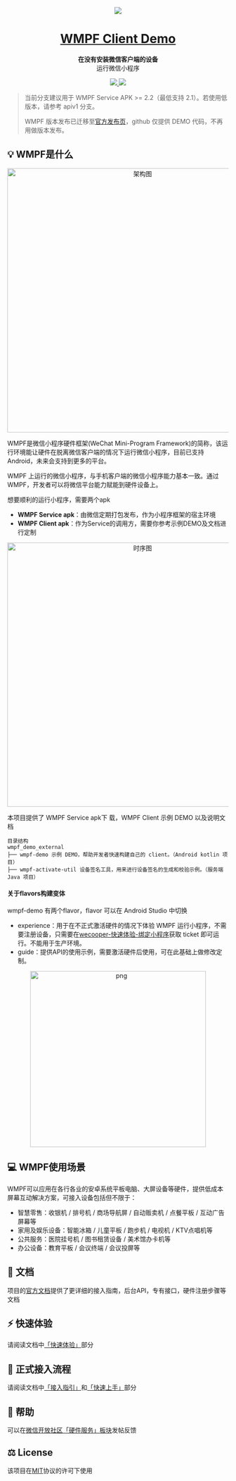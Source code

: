 <p align="center">
<a href="https://developers.weixin.qq.com/doc/oplatform/Miniprogram_Frame/">
    <img src="https://github.com/wmpf/wmpf_demo_external/blob/master/assets/logo.png" />
</a>
</p>

<h1 align="center">
  <a href="https://github.com/wmpf/wmpf_demo_external/">
   WMPF Client Demo
  </a>
</h1>

<p align="center">
  <strong>在没有安装微信客户端的设备</strong><br>
运行微信小程序
</p>

<p align="center">
	
<a href="https://img.shields.io/badge/license-MIT-blue.svg">
    <img src="https://img.shields.io/badge/license-MIT-blue.svg" />
</a>

<a href="https://github.com/wmpf/wmpf_demo_external/releases">
    <img src="https://img.shields.io/github/v/release/wmpf/wmpf_demo_external.svg" />
</a>
</p>

> 当前分支建议用于 WMPF Service APK >= 2.2（最低支持 2.1）。若使用低版本，请参考 apiv1 分支。
>
> WMPF 版本发布已迁移至[官方发布页](https://developers.weixin.qq.com/doc/oplatform/Miniprogram_Frame/download.html)，github 仅提供 DEMO 代码，不再用做版本发布。

## 💡 WMPF是什么


<p align="center" >
<img  width = "600" src="https://github.com/wmpf/wmpf_demo_external/blob/master/assets/arch.png" alt="架构图" align=center />
</p>

WMPF是微信小程序硬件框架(WeChat Mini-Program Framework)的简称，该运行环境能让硬件在脱离微信客户端的情况下运行微信小程序，目前已支持Android，未来会支持到更多的平台。

WMPF 上运行的微信小程序，与手机客户端的微信小程序能力基本一致。通过 WMPF，开发者可以将微信平台能力赋能到硬件设备上。

想要顺利的运行小程序，需要两个apk

* **WMPF Service apk**：由微信定期打包发布，作为小程序框架的宿主环境
* **WMPF Client apk**：作为Service的调用方，需要你参考示例DEMO及文档进行定制

<p align="center" >
<img  width = "600" src="https://github.com/wmpf/wmpf_demo_external/blob/master/assets/seqDiag.png" alt="时序图" align=center />
</p>


本项目提供了 WMPF Service apk下 载，WMPF Client 示例 DEMO 以及说明文档

```
目录结构
wmpf_demo_external
├── wmpf-demo 示例 DEMO，帮助开发者快速构建自己的 client。（Android kotlin 项目）
├── wmpf-activate-util 设备签名工具，用来进行设备签名的生成和校验示例。（服务端 Java 项目）
```

#### 关于flavors构建变体

wmpf-demo 有两个flavor，flavor 可以在 Android Studio 中切换

* experience：用于在不正式激活硬件的情况下体验 WMPF 运行小程序，不需要注册设备，只需要在[wecooper-快速体验-绑定小程序](https://wecooper.weixin.qq.com/)获取 ticket 即可运行。不能用于生产环境。
* guide：提供API的使用示例，需要激活硬件后使用，可在此基础上做修改定制。

<p align="center">
<img src="https://raw.githubusercontent.com/wmpf/wmpf_demo_external/master/assets/favor-example.png" width = "400" alt="png" align=center />
</p>

## 💻 WMPF使用场景

WMPF可以应用在各行各业的安卓系统平板电脑、大屏设备等硬件，提供低成本屏幕互动解决方案，可接入设备包括但不限于：

* 智慧零售：收银机 / 排号机 / 商场导航屏 / 自动贩卖机 / 点餐平板 / 互动广告屏幕等
* 家用及娱乐设备：智能冰箱 / 儿童平板 / 跑步机 / 电视机 / KTV点唱机等
* 公共服务：医院挂号机 / 图书租赁设备 / 美术馆办卡机等
* 办公设备：教育平板 / 会议终端 / 会议投屏等


## 📖 文档

项目的[官方文档](https://developers.weixin.qq.com/doc/oplatform/Miniprogram_Frame/)提供了更详细的接入指南，后台API，专有接口，硬件注册步骤等文档

## ⚡️ 快速体验

请阅读文档中[「快速体验」](https://developers.weixin.qq.com/doc/oplatform/Miniprogram_Frame/demo.html)部分

## 🚀 正式接入流程

请阅读文档中[「接入指引」](https://developers.weixin.qq.com/doc/oplatform/Miniprogram_Frame/process.html)和[「快速上手」](https://developers.weixin.qq.com/doc/oplatform/Miniprogram_Frame/quick-start.html)部分

## 🙋 帮助

可以在[微信开放社区「硬件服务」板块](https://developers.weixin.qq.com/community/minihome/mixflow/2351405025148862470)发帖反馈

## ⚖️ License

该项目在[MIT](https://github.com/wmpf/LICENSE)协议的许可下使用
